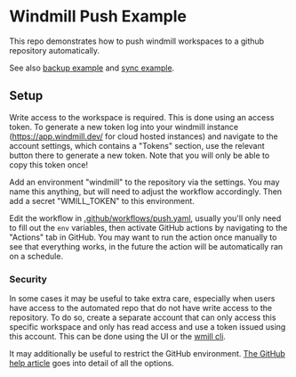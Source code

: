 # Windmill Push Example

This repo demonstrates how to push windmill workspaces to a github repository
automatically.

See also
[backup example](https://github.com/windmill-labs/windmill-backup-example) and
[sync example](https://github.com/windmill-labs/windmill-sync-example).

## Setup

Write access to the workspace is required. This is done using an access token.
To generate a new token log into your windmill instance
(https://app.windmill.dev/ for cloud hosted instances) and navigate to the
account settings, which contains a "Tokens" section, use the relevant button
there to generate a new token. Note that you will only be able to copy this
token once!

Add an environment "windmill" to the repository via the settings. You may name
this anything, but will need to adjust the workflow accordingly. Then add a
secret "WMILL_TOKEN" to this environment.

Edit the workflow in
[.github/workflows/push.yaml](./.github/workflows/push.yaml), usually you'll
only need to fill out the `env` variables, then activate GitHub actions by
navigating to the "Actions" tab in GitHub. You may want to run the action once
manually to see that everything works, in the future the action will be
automatically ran on a schedule.

### Security

In some cases it may be useful to take extra care, especially when users have
access to the automated repo that do not have write access to the repository. To
do so, create a separate account that can only access this specific workspace
and only has read access and use a token issued using this account. This can be
done using the UI or the
[wmill cli](https://github.com/windmill-labs/windmill/blob/main/cli/README.md).

It may additionally be useful to restrict the GitHub environment.
[The GitHub help article](https://docs.github.com/en/actions/deployment/targeting-different-environments/using-environments-for-deployment)
goes into detail of all the options.
